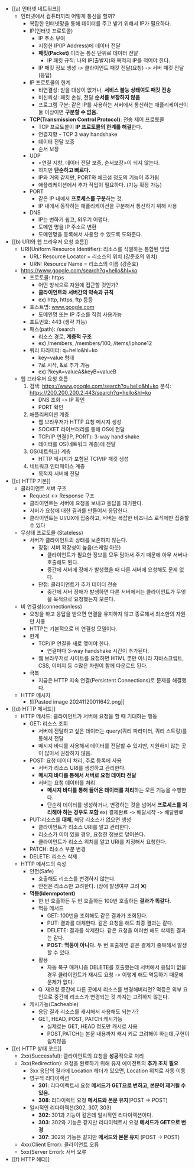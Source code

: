 - [[a) 인터넷 네트워크]]
	- 인터넷에서 컴퓨터끼리 어떻게 통신을 할까?
		- 복잡한 인터넷망을 통해 데이터를 주고 받기 위해서 IP가 필요하다.
		- IP(인터넷 프로토콜)
			- IP 주소 부여
			- 지정한 IP(IP Address)에 데이터 전달
			- **패킷(Packet)** 이라는 통신 단위로 데이터 전달
				- IP 패킷 규칙: 나의 IP(출발지)와 목적지 IP를 적어야 한다.
			- IP 패킷 정보 생성 -> 클라이언트 패킷 전달(요청) -> 서버 패킷 전달(응답)
		- IP 프로토콜의 한계
			- 비연결성: 받을 대상이 없거나, **서비스 불능 상태여도 패킷 전송**
			- 비신뢰성: 패킷 손실, 전달 **순서를 보장하지 않음**
			- 프로그램 구분: 같은 IP를 사용하는 서버에서 통신하는 애플리케이션이 둘 이상이면 **구분할 수 없음.**
		- **TCP(Transmission Control Protocol)**: 전송 제어 프로토콜
			- TCP 프로토콜이 **IP 프로토콜의 한계를 해결**한다.
			- 연결지향 - TCP 3 way handshake
			- 데이터 전달 보증
			- 순서 보장
		- UDP
			- <연결 지향, 데이터 전달 보증, 순서보장>이 되지 않는다.
			- 하지만 **단순하고 빠르다.**
			- IP와 거의 같지만, PORT와 체크섬 정도의 기능이 추가됨
			- 애플리케이션에서 추가 작업이 필요하다. (기능 확장 가능)
		- PORT
			- 같은 IP 내에서 **프로세스를 구분**하는 것.
			- IP 내에서 동작하는 애플리케이션을 구분해서 통신하기 위해 사용
		- DNS
			- IP는 변하기 쉽고, 외우기 어렵다.
			- 도메인 명을 IP 주소로 변환
			- 도메인명을 등록해서 사용할 수 있도록 도와준다.
- [[b) URI와 웹 브라우저 요청 흐름]]
	- URI(Uniform Resource Identifier): 리소스를 식별하는 통합된 방법
		- URL: Resource Locator = 리소스의 위치 (강준호의 위치)
		- URN: Resource Name = 리소스의 이름 (강준호)
	- https://www.google.com/search?q=hello&hl=ko
		- 프로토콜: https
			- 어떤 방식으로 자원에 접근할 것인가?
			- **클라이언트와 서버간의 약속과 규칙**
			- ex) http, https, ftp 등등
		- 호스트명: www.google.com 
			- 도메인명 또는 IP 주소를 직접 사용가능
		- 포트번호: 443 (생략 가능)
		- 패스(path): /search
			- 리소스 경로, **계층적 구조**
			- ex) /members, /members/100, /items/iphone12
		- 쿼리 파라미터: q=hello&hl=ko
			- key=value 형태
			- ?로 시작, &로 추가 가능
			- ex) ?keyA=valueA&keyB=valueB
	- 웹 브라우저 요청 흐름
		1. 검색: https://www.google.com/search?q=hello&hl=ko
			분석: https://200.200.200.2:443/search?q=hello&hl=ko
			- DNS 조회 -> IP 확인
			- PORT 확인
		2. 애플리케이션 계층
			- 웹 브라우저가 HTTP 요청 메시지 생성
			- SOCKET 라이브러리를 통해 OS에 전달
			- TCP/IP 연결(IP, PORT): 3-way hand shake
			- 데이터를 OS(네트워크 계층)에 전달
		3. OS(네트워크) 계층
			- HTTP 메시지가 포함된 TCP/IP 패킷 생성
		4. 네트워크 인터페이스 계층
			- 목적지 서버에 전달
- [[c) HTTP 기본]]
	- 클라이언트 서버 구조
		- Request <-> Response 구조
		- 클라이언트는 서버에 요청을 보내고 응답을 대기한다.
		- 서버가 요청에 대한 결과를 만들어서 응답한다.
		- 클라이언트는 UI/UX에 집중하고, 서버는 복잡한 비즈니스 로직에만 집중할 수 있다
	- 무상태 프로토콜 (Stateless)
		- 서버가 클라이언트의 상태를 보존하지 않는다.
			- 장점: 서버 확장성이 높음(스케일 아웃)
				- 클라이언트가 필요한 정보를 모두 담아서 주기 때문에 아무 서버나 호출해도 된다.
				- 중간에 서버에 장애가 발생했을 때 다른 서버에 요청해도 문제 없다.
			- 단점: 클라이언트가 추가 데이터 전송
				- 중간에 서버 장애가 발생하면 다른 서버에서는 클라이언트가 무엇을 목적으로 요청했는지 모른다.
	- 비 연결성(connectionless)
		- 요청을 하고 응답을 받으면 연결을 유지하지 않고 종료해서 최소한의 자원만 사용
		- HTTP는 기본적으로 비 연결성 모델이다.
		- 한계
			- TCP/IP 연결을 새로 맺어야 한다.
				- 연결마다 3-way handshake 시간이 추가된다.
			- 웹 브라우저로 사이트를 요청하면 HTML 뿐만 아니라 자바스크립트, CSS, 이미지 등 수많은 자원이 함께 다운로드 된다.
		- 극복
			- 지금은 HTTP 지속 연결(Persistent Connections)로 문제를 해결했다.
	- HTTP 메시지
		- ![[Pasted image 20241120011642.png]]
- [[d) HTTP 메서드]]
	- HTTP 메서드: 클라이언트가 서버에 요청을 할 때 기대하는 행동
		- GET: 리소스 조회
			- 서버에 전달하고 싶은 데이터는 query(쿼리 파라미터, 쿼리 스트링)를 통해서 전달
			- 메시지 바디를 사용해서 데이터를 전달할 수 있지만, 지원하지 않는 곳이 많아서 권장하지 않음.
		- POST: 요청 데이터 처리, 주로 등록에 사용
			- 서버가 리소스 URI를 생성하고 관리한다.
			- **메시지 바디를 통해서 서버로 요청 데이터 전달**
			- 서버는 요청 데이터를 처리
				- **메시지 바디를 통해 들어온 데이터를 처리**하는 모든 기능을 수행한다.
				- 단순히 데이터를 생성하거나, 변경하는 것을 넘어서 **프로세스를 처리해야 하는 경우도 포함** ex) 결제완료 -> 배달시작 -> 배달완료
		- PUT:리소스를 **대체**, 해당 리소스가 없으면 생성
			- 클라이언트가 리소스 URI를 알고 관리한다.
			- 리소스가 이미 있을 경우, 요청한 정보로 덮어쓴다.
			- 클라이언트가 리소스 위치를 알고 URI를 지정해서 요청한다.
		- PATCH: 리소스 부분 변경
		- DELETE: 리소스 삭제
	- HTTP 메서드의 속성
		- 안전(Safe)
			- 호출해도 리소스를 변경하지 않는다.
			- 안전은 리소스만 고려한다. (장애 발생여부 고려 ❌)
		- **멱등(Idenmpotent)**
			- 한 번 호출하든 두 번 호출하든 100번 호출하든 **결과가 똑같다.**
			- 멱등 메서드
				- GET: 100번을 조회해도 같은 결과가 조회된다.
				- PUT: 결과를 대체한다. 같은 요청을 해도 최종 결과는 같다.
				- DELETE: 결과를 삭제한다. 같은 요청을 여러번 해도 삭제된 결과는 같다.
				- **POST**: **멱등이 아니다.** 두 번 호출하면 같은 결제가 중복해서 발생할 수 있다.
			- 활용
				- 자동 복구 매커니즘
					DELETE를 호출했는데 서버에서 응답이 없을 경우
					클라이언트가 재시도 요청 -> 이렇게 해도 멱등하기 때문에 문제가 없다.
			- Q. 재요청 중간에 다른 곳에서 리소스를 변경해버리면?
			  멱등은 외부 요인으로 중간에 리소스가 변경되는 것 까지는 고려하지 않는다.
		- 캐시가능(Cacheable)
			- 응답 결과 리소스를 캐시해서 사용해도 되는가?
			- GET, HEAD, POST, PATCH 캐시가능
				- 실제로는 GET, HEAD 정도만 캐시로 사용
				- POST,PATCH는 본문 내용까지 캐시 키로 고려해야 하는데,구현이 쉽지않음
- [[e) HTTP 상태 코드]]
	- 2xx(Successful): 클라이언트의 요청을 **성공**적으로 처리
	- 3xx(Redirection): 요청을 완료하기 위해 유저 에이전트의 **추가 조치 필요**
		- 3xx 응답의 결과에 Location 헤더가 있으면, Location 위치로 자동 이동
		- 영구적 리다이렉션
			- **301**: 리다이렉트시 요청 **메서드가 GET으로 변하고, 본문이 제거될 수 있음.**
			- **308**: 리다이렉트 요청 **메서드와 본문 유지**(POST -> POST)
		- 일시적인 리다이렉션(302, 307, 303)
			- **302**: 301과 기능이 같은데 일시적인 리다이렉션이다.
			- **303**: 302와 기능은 같지만 리다이렉트시 요청 **메서드가 GET으로 변경**
			- **307**: 302와 기능은 같지만 **메서드와 본문 유지** (POST -> POST)
	- 4xx(Client Error): 클라이언트 오류
	- 5xx(Server Error): 서버 오류
- [[f) HTTP 헤더]]

